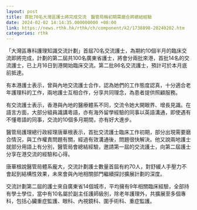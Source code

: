 ```yaml
---
layout: post
title: 首批70名大灣區護士將完成交流　醫管局稱初期需磨合將總結經驗
date: 2024-02-02 14:14:35.000000000 +08:00
link: https://news.rthk.hk/rthk/ch/component/k2/1738898-20240202.htm
categories: rthk
---
```


「大灣區專科護理知識交流計劃」首屆70名交流護士，為期約10個半月的臨床交流即將完成，計劃的第二屆共100名廣東省護士，將會分兩批來港，首批14名的交流護士，已上月16日到港開始臨床交流。第二批86名交流護士，預計可於本月底前抵達。

有本港護士表示，曾與內地交流護士合作，認為她們的工作態度認真，十分適合老年護理科的工作，兩地護士互相合作，分享共同理念，為患者提供照顧服務。

有交流護士表示，香港與內地的醫療體系不同，交流令她大開眼界、增長見識。在語言方面，大部分組員識講粵語，亦有海外留學經驗的同事以英語溝通，即使遇有不懂粵語的同事，交流的10個多月期間，亦有好大進步。

醫管局護理總行政經理唐華根表示，首批交流護士臨床工作初期，部分出現需要磨合情況，與工作權責問題有關，經過有效溝通後，問題很快解決。他又說兩地護士就部分用語上有分別，醫管局會總結經驗，邀請第一屆的交流護士，向第二屆護士分享在港交流的經驗和心得。

唐華根說醫管局體系龐大，交流計劃護士數量首屆有約70人，對舒緩人手壓力不會起到結構性效果，未來會與內地相關部門繼續探討擴展計劃的深度。

交流計劃第二屆的護士來自廣東省14個城市，平均擁有9年相關臨床經驗，全部持有學士學位，當中有10名屬於副主任護師級別，除老年護理外，共擴展至多個專科，包括心臟重症監護、眼科、內視鏡科、圍手術科、重症監護。
